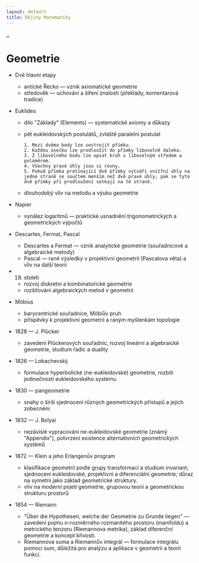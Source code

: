 ```yaml
---
layout: default
title: Dějiny Matematiky
---
```


[..](./index.md)

# Geometrie

- Dvě hlavní etapy

  - antické Řecko — vznik axiomatické geometrie
  - středověk — uchování a šíření znalostí (překlady, komentarová tradice)

- Euklides

  - dílo "Základy" (Elements) — systematické axiomy a důkazy
  - pět eukleidovských postulátů, zvláště paralelní postulat

        1. Mezi dvěma body lze sestrojit přímku.
        2. Každou úsečku lze prodloužit do přímky libovolně daleko.
        3. Z libovolného bodu lze opsat kruh s libovolným středem a poloměrem.
        4. Všechny pravé úhly jsou si rovny.
        5. Pokud přímka protínající dvě přímky vytváří vnitřní úhly na jedné straně se součtem menším než dvě pravé úhly, pak se tyto dvě přímky při prodloužení setkají na té straně.

  - dlouhodobý vliv na metodu a výuku geometrie

- Napier

  - vynález logaritmů — praktické usnadnění trigonometrických a geometrických výpočtů

- Descartes, Fermat, Pascal

  - Descartes a Fermat — vznik analytické geometrie (souřadnicové a algebraické metody)
  - Pascal — rané výsledky v projektivní geometrii (Pascalova věta) a vliv na další teorii

- 18. století

  - rozvoj diskretní a kombinatorické geometrie
  - rozšiřování algebraických metod v geometrii

- Möbius

  - barycentrické souřadnice, Möbiův pruh
  - příspěvky k projektivní geometrii a raným myšlenkám topologie

- 1828 — J. Plücker

  - zavedení Plückerových souřadnic, rozvoj lineární a algebraické geometrie, studium řadic a duality

- 1826 — Lobachevskij

  - formulace hyperbolické (ne-eukleidovské) geometrie, rozbití jedinečnosti eukleidovského systému

- 1830 — pangeometrie

  - snahy o širší sjednocení různých geometrických přístupů a jejich zobecnění

- 1832 — J. Bolyai

  - nezávislé vypracování ne-eukleidovské geometrie (známý "Appendix"), potvrzení existence alternativních geometrických systémů

- 1872 — Klein a jeho Erlangenův program

  - klasifikace geometrií podle grupy transformací a studium invariant; sjednocení eukleidovské, projektivní a diferenciální geometrie; důraz na symetrii jako základ geometrické struktury.
  - vliv na moderní pojetí geometrie, grupovou teorii a geometrickou strukturu prostorů

- 1854 — Riemann

  - "Über die Hypothesen, welche der Geometrie zu Grunde liegen" — zavedení pojmu n-rozměrného rozmanitého prostoru (manifoldu) a metrického tenzoru (Riemannova metrika), základ diferenční geometrie a koncept křivosti.
  - Riemannova suma a Riemannův integrál — formulace integrálu pomocí sum, důležitá pro analýzu a aplikace v geometrii a teorii funkcí.
